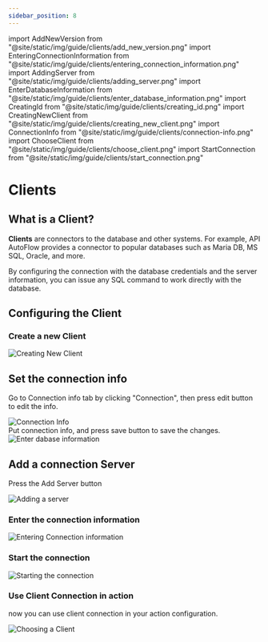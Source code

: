 ```yaml
---
sidebar_position: 8
---
```


import AddNewVersion from "@site/static/img/guide/clients/add_new_version.png"
import EnteringConnectionInformation from "@site/static/img/guide/clients/entering_connection_information.png"
import AddingServer from "@site/static/img/guide/clients/adding_server.png"
import EnterDatabaseInformation from "@site/static/img/guide/clients/enter_database_information.png"
import CreatingId from "@site/static/img/guide/clients/creating_id.png"
import CreatingNewClient from "@site/static/img/guide/clients/creating_new_client.png"
import ConnectionInfo from "@site/static/img/guide/clients/connection-info.png"
import ChooseClient from "@site/static/img/guide/clients/choose_client.png"
import StartConnection from "@site/static/img/guide/clients/start_connection.png"

# Clients

## What is a Client?

**Clients** are connectors to the database and other systems. For example, API AutoFlow provides a connector to popular databases such as Maria DB, MS SQL, Oracle, and more.

By configuring the connection with the database credentials and the server information, you can issue any SQL command to work directly with the database.

## Configuring the Client

### Create a new Client

<div class= "myResponsiveImg">
    <img src={CreatingNewClient} alt="Creating New Client"/>
</div>

## Set the connection info
Go to Connection info tab by clicking "Connection", then press edit button to edit the info.
<div class= "myResponsiveImg">
    <img src={ConnectionInfo} alt="Connection Info"/>
</div>
Put connection info, and press save button to save the changes.
<div class= "myResponsiveImg">
    <img src={EnterDatabaseInformation} alt="Enter dabase information"/>
</div>

## Add a connection Server

Press the Add Server button

<div class= "myResponsiveImg">
    <img src={AddingServer} alt="Adding a server"/>
</div>

### Enter the connection information

<div class= "myResponsiveImg">
    <img src={EnteringConnectionInformation} alt="Entering Connection information"/>
</div>

### Start the connection
<div class= "myResponsiveImg">
    <img src={StartConnection} alt="Starting the connection"/>
</div>

### Use Client Connection in action
now you can use client connection in your action configuration.
<div class= "myResponsiveImg">
    <img src={ChooseClient} alt="Choosing a Client"/>
</div>
